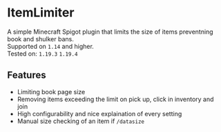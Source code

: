 # ItemLimiter
A simple Minecraft Spigot plugin that limits the size of items preventning book and shulker bans.  
Supported on `1.14` and higher.  
Tested on: `1.19.3` `1.19.4`
## Features
- Limiting book page size
- Removing items exceeding the limit on pick up, click in inventory and join
- High configurability and nice explaination of every setting
- Manual size checking of an item if `/datasize`

